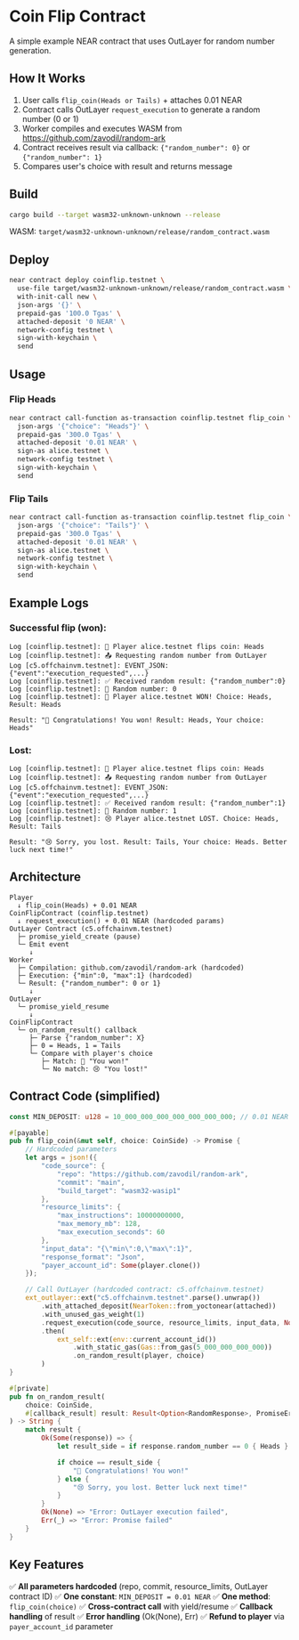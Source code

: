 # Coin Flip Contract

A simple example NEAR contract that uses OutLayer for random number generation.

## How It Works

1. User calls `flip_coin(Heads or Tails)` + attaches 0.01 NEAR
2. Contract calls OutLayer `request_execution` to generate a random number (0 or 1)
3. Worker compiles and executes WASM from https://github.com/zavodil/random-ark
4. Contract receives result via callback: `{"random_number": 0}` or `{"random_number": 1}`
5. Compares user's choice with result and returns message

## Build

```bash
cargo build --target wasm32-unknown-unknown --release
```

WASM: `target/wasm32-unknown-unknown/release/random_contract.wasm`

## Deploy

```bash
near contract deploy coinflip.testnet \
  use-file target/wasm32-unknown-unknown/release/random_contract.wasm \
  with-init-call new \
  json-args '{}' \
  prepaid-gas '100.0 Tgas' \
  attached-deposit '0 NEAR' \
  network-config testnet \
  sign-with-keychain \
  send
```

## Usage

### Flip Heads

```bash
near contract call-function as-transaction coinflip.testnet flip_coin \
  json-args '{"choice": "Heads"}' \
  prepaid-gas '300.0 Tgas' \
  attached-deposit '0.01 NEAR' \
  sign-as alice.testnet \
  network-config testnet \
  sign-with-keychain \
  send
```

### Flip Tails

```bash
near contract call-function as-transaction coinflip.testnet flip_coin \
  json-args '{"choice": "Tails"}' \
  prepaid-gas '300.0 Tgas' \
  attached-deposit '0.01 NEAR' \
  sign-as alice.testnet \
  network-config testnet \
  sign-with-keychain \
  send
```

## Example Logs

### Successful flip (won):

```
Log [coinflip.testnet]: 🎲 Player alice.testnet flips coin: Heads
Log [coinflip.testnet]: 📤 Requesting random number from OutLayer
Log [c5.offchainvm.testnet]: EVENT_JSON:{"event":"execution_requested",...}
Log [coinflip.testnet]: ✅ Received random result: {"random_number":0}
Log [coinflip.testnet]: 🎲 Random number: 0
Log [coinflip.testnet]: 🎉 Player alice.testnet WON! Choice: Heads, Result: Heads

Result: "🎉 Congratulations! You won! Result: Heads, Your choice: Heads"
```

### Lost:

```
Log [coinflip.testnet]: 🎲 Player alice.testnet flips coin: Heads
Log [coinflip.testnet]: 📤 Requesting random number from OutLayer
Log [c5.offchainvm.testnet]: EVENT_JSON:{"event":"execution_requested",...}
Log [coinflip.testnet]: ✅ Received random result: {"random_number":1}
Log [coinflip.testnet]: 🎲 Random number: 1
Log [coinflip.testnet]: 😢 Player alice.testnet LOST. Choice: Heads, Result: Tails

Result: "😢 Sorry, you lost. Result: Tails, Your choice: Heads. Better luck next time!"
```

## Architecture

```
Player
  ↓ flip_coin(Heads) + 0.01 NEAR
CoinFlipContract (coinflip.testnet)
  ↓ request_execution() + 0.01 NEAR (hardcoded params)
OutLayer Contract (c5.offchainvm.testnet)
  ├─ promise_yield_create (pause)
  └─ Emit event
     ↓
Worker
  ├─ Compilation: github.com/zavodil/random-ark (hardcoded)
  ├─ Execution: {"min":0, "max":1} (hardcoded)
  └─ Result: {"random_number": 0 or 1}
     ↓
OutLayer
  └─ promise_yield_resume
     ↓
CoinFlipContract
  └─ on_random_result() callback
     ├─ Parse {"random_number": X}
     ├─ 0 = Heads, 1 = Tails
     └─ Compare with player's choice
        ├─ Match: 🎉 "You won!"
        └─ No match: 😢 "You lost!"
```

## Contract Code (simplified)

```rust
const MIN_DEPOSIT: u128 = 10_000_000_000_000_000_000_000; // 0.01 NEAR

#[payable]
pub fn flip_coin(&mut self, choice: CoinSide) -> Promise {
    // Hardcoded parameters
    let args = json!({
        "code_source": {
            "repo": "https://github.com/zavodil/random-ark",
            "commit": "main",
            "build_target": "wasm32-wasip1"
        },
        "resource_limits": {
            "max_instructions": 10000000000,
            "max_memory_mb": 128,
            "max_execution_seconds": 60
        },
        "input_data": "{\"min\":0,\"max\":1}",
        "response_format": "Json",
        "payer_account_id": Some(player.clone())
    });

    // Call OutLayer (hardcoded contract: c5.offchainvm.testnet)
    ext_outlayer::ext("c5.offchainvm.testnet".parse().unwrap())
        .with_attached_deposit(NearToken::from_yoctonear(attached))
        .with_unused_gas_weight(1)
        .request_execution(code_source, resource_limits, input_data, None, "Json".to_string(), Some(player.clone()))
        .then(
            ext_self::ext(env::current_account_id())
                .with_static_gas(Gas::from_gas(5_000_000_000_000))
                .on_random_result(player, choice)
        )
}

#[private]
pub fn on_random_result(
    choice: CoinSide,
    #[callback_result] result: Result<Option<RandomResponse>, PromiseError>,
) -> String {
    match result {
        Ok(Some(response)) => {
            let result_side = if response.random_number == 0 { Heads } else { Tails };

            if choice == result_side {
                "🎉 Congratulations! You won!"
            } else {
                "😢 Sorry, you lost. Better luck next time!"
            }
        }
        Ok(None) => "Error: OutLayer execution failed",
        Err(_) => "Error: Promise failed"
    }
}
```

## Key Features

✅ **All parameters hardcoded** (repo, commit, resource_limits, OutLayer contract ID)
✅ **One constant**: `MIN_DEPOSIT = 0.01 NEAR`
✅ **One method**: `flip_coin(choice)`
✅ **Cross-contract call** with yield/resume
✅ **Callback handling** of result
✅ **Error handling** (Ok(None), Err)
✅ **Refund to player** via `payer_account_id` parameter
